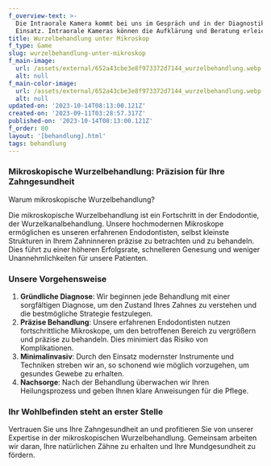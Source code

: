 ```yaml
---
f_overview-text: >-
  Die Intraorale Kamera kommt bei uns im Gespräch und in der Diagnostik zum
  Einsatz. Intraorale Kameras können die Aufklärung und Beratung erleichtern. 
title: Wurzelbehandlung unter Mikroskop
f_type: Game
slug: wurzelbehandlung-unter-mikroskop
f_main-image:
  url: /assets/external/652a43cbe3e8f973372d7144_wurzelbehandlung.webp
  alt: null
f_main-color-image:
  url: /assets/external/652a43cbe3e8f973372d7144_wurzelbehandlung.webp
  alt: null
updated-on: '2023-10-14T08:13:00.121Z'
created-on: '2023-09-11T03:28:57.317Z'
published-on: '2023-10-14T08:13:00.121Z'
f_order: 80
layout: '[behandlung].html'
tags: behandlung
---
```


### Mikroskopische Wurzelbehandlung: Präzision für Ihre Zahngesundheit

Warum mikroskopische Wurzelbehandlung?

Die mikroskopische Wurzelbehandlung ist ein Fortschritt in der Endodontie, der Wurzelkanalbehandlung. Unsere hochmodernen Mikroskope ermöglichen es unseren erfahrenen Endodontisten, selbst kleinste Strukturen in Ihrem Zahninneren präzise zu betrachten und zu behandeln. Dies führt zu einer höheren Erfolgsrate, schnelleren Genesung und weniger Unannehmlichkeiten für unsere Patienten.

### Unsere Vorgehensweise

1.  **Gründliche Diagnose**: Wir beginnen jede Behandlung mit einer sorgfältigen Diagnose, um den Zustand Ihres Zahnes zu verstehen und die bestmögliche Strategie festzulegen.
2.  **Präzise Behandlung**: Unsere erfahrenen Endodontisten nutzen fortschrittliche Mikroskope, um den betroffenen Bereich zu vergrößern und präzise zu behandeln. Dies minimiert das Risiko von Komplikationen.
3.  **Minimalinvasiv**: Durch den Einsatz modernster Instrumente und Techniken streben wir an, so schonend wie möglich vorzugehen, um gesundes Gewebe zu erhalten.
4.  **Nachsorge**: Nach der Behandlung überwachen wir Ihren Heilungsprozess und geben Ihnen klare Anweisungen für die Pflege.

### Ihr Wohlbefinden steht an erster Stelle

Vertrauen Sie uns Ihre Zahngesundheit an und profitieren Sie von unserer Expertise in der mikroskopischen Wurzelbehandlung. Gemeinsam arbeiten wir daran, Ihre natürlichen Zähne zu erhalten und Ihre Mundgesundheit zu fördern.
